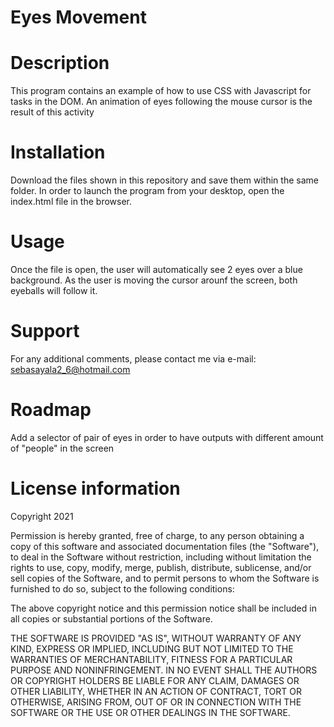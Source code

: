 # Eyes Movement

# Description
This program contains an example of how to use CSS with Javascript for tasks in the DOM. An animation of eyes following
the mouse cursor is the result of this activity
# Installation
Download the files shown in this repository and save them within the same folder. In order to launch the program from your
desktop, open the index.html file in the browser.

# Usage
Once the file is open, the user will automatically see 2 eyes over a blue background. As the user is moving the cursor
arounf the screen, both eyeballs will follow it.
# Support
For any additional comments, please contact me via e-mail: sebasayala2_6@hotmail.com

# Roadmap
Add a selector of pair of eyes in order to have outputs with different amount of "people" in the screen

# License information

Copyright 2021

Permission is hereby granted, free of charge, to any person obtaining a copy of this software 
and associated documentation files (the "Software"), to deal in the Software without restriction, 
including without limitation the rights to use, copy, modify, merge, publish, distribute, sublicense, 
and/or sell copies of the Software, and to permit persons to whom the Software is furnished to do so, 
subject to the following conditions:

The above copyright notice and this permission notice shall be included in all copies or substantial 
portions of the Software.

THE SOFTWARE IS PROVIDED "AS IS", WITHOUT WARRANTY OF ANY KIND, EXPRESS OR IMPLIED, INCLUDING BUT NOT 
LIMITED TO THE WARRANTIES OF MERCHANTABILITY, FITNESS FOR A PARTICULAR PURPOSE AND NONINFRINGEMENT. 
IN NO EVENT SHALL THE AUTHORS OR COPYRIGHT HOLDERS BE LIABLE FOR ANY CLAIM, DAMAGES OR OTHER LIABILITY,
 WHETHER IN AN ACTION OF CONTRACT, TORT OR OTHERWISE, ARISING FROM, OUT OF OR IN CONNECTION WITH THE 
SOFTWARE OR THE USE OR OTHER DEALINGS IN THE SOFTWARE.